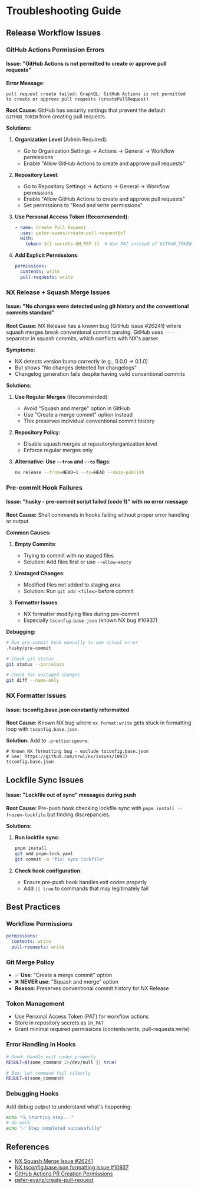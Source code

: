 # Troubleshooting Guide

## Release Workflow Issues

### GitHub Actions Permission Errors

#### Issue: "GitHub Actions is not permitted to create or approve pull requests"

**Error Message:**
```
pull request create failed: GraphQL: GitHub Actions is not permitted to create or approve pull requests (createPullRequest)
```

**Root Cause:**
GitHub has security settings that prevent the default `GITHUB_TOKEN` from creating pull requests.

**Solutions:**

1. **Organization Level** (Admin Required):
   - Go to Organization Settings → Actions → General → Workflow permissions
   - Enable "Allow GitHub Actions to create and approve pull requests"

2. **Repository Level**:
   - Go to Repository Settings → Actions → General → Workflow permissions 
   - Enable "Allow GitHub Actions to create and approve pull requests"
   - Set permissions to "Read and write permissions"

3. **Use Personal Access Token (Recommended)**:
   ```yaml
   - name: Create Pull Request
     uses: peter-evans/create-pull-request@v7
     with:
       token: ${{ secrets.GH_PAT }}  # Use PAT instead of GITHUB_TOKEN
   ```

4. **Add Explicit Permissions**:
   ```yaml
   permissions:
     contents: write
     pull-requests: write
   ```

### NX Release + Squash Merge Issues

#### Issue: "No changes were detected using git history and the conventional commits standard"

**Root Cause:**
NX Release has a known bug (GitHub issue #26241) where squash merges break conventional commit parsing. GitHub uses `----` separator in squash commits, which conflicts with NX's parser.

**Symptoms:**
- NX detects version bump correctly (e.g., 0.0.0 → 0.1.0)
- But shows "No changes detected for changelogs"
- Changelog generation fails despite having valid conventional commits

**Solutions:**

1. **Use Regular Merges** (Recommended):
   - Avoid "Squash and merge" option in GitHub
   - Use "Create a merge commit" option instead
   - This preserves individual conventional commit history

2. **Repository Policy**:
   - Disable squash merges at repository/organization level
   - Enforce regular merges only

3. **Alternative: Use `--from` and `--to` flags**:
   ```bash
   nx release --from=HEAD~1 --to=HEAD --skip-publish
   ```

### Pre-commit Hook Failures

#### Issue: "husky - pre-commit script failed (code 1)" with no error message

**Root Cause:**
Shell commands in hooks failing without proper error handling or output.

**Common Causes:**

1. **Empty Commits**:
   - Trying to commit with no staged files
   - Solution: Add files first or use `--allow-empty`

2. **Unstaged Changes**:
   - Modified files not added to staging area
   - Solution: Run `git add <files>` before commit

3. **Formatter Issues**:
   - NX formatter modifying files during pre-commit
   - Especially `tsconfig.base.json` (known NX bug #10937)

**Debugging:**
```bash
# Run pre-commit hook manually to see actual error
.husky/pre-commit

# Check git status
git status --porcelain

# Check for unstaged changes
git diff --name-only
```

### NX Formatter Issues

#### Issue: tsconfig.base.json constantly reformatted

**Root Cause:**
Known NX bug where `nx format:write` gets stuck in formatting loop with `tsconfig.base.json`.

**Solution:**
Add to `.prettierignore`:
```
# Known NX formatting bug - exclude tsconfig.base.json
# See: https://github.com/nrwl/nx/issues/10937
tsconfig.base.json
```

## Lockfile Sync Issues

#### Issue: "Lockfile out of sync" messages during push

**Root Cause:**
Pre-push hook checking lockfile sync with `pnpm install --frozen-lockfile` but finding discrepancies.

**Solutions:**

1. **Run lockfile sync**:
   ```bash
   pnpm install
   git add pnpm-lock.yaml
   git commit -m "fix: sync lockfile"
   ```

2. **Check hook configuration**:
   - Ensure pre-push hook handles exit codes properly
   - Add `|| true` to commands that may legitimately fail

## Best Practices

### Workflow Permissions
```yaml
permissions:
  contents: write
  pull-requests: write
```

### Git Merge Policy
- ✅ **Use**: "Create a merge commit" option
- ❌ **NEVER use**: "Squash and merge" option
- **Reason**: Preserves conventional commit history for NX Release

### Token Management
- Use Personal Access Token (PAT) for workflow actions
- Store in repository secrets as `GH_PAT`
- Grant minimal required permissions (contents:write, pull-requests:write)

### Error Handling in Hooks
```bash
# Good: Handle exit codes properly
RESULT=$(some_command 2>/dev/null || true)

# Bad: Let command fail silently
RESULT=$(some_command)
```

### Debugging Hooks
Add debug output to understand what's happening:
```bash
echo "🔍 Starting step..."
# do work
echo "✅ Step completed successfully"
```

## References

- [NX Squash Merge Issue #26241](https://github.com/nrwl/nx/issues/26241)
- [NX tsconfig.base.json formatting issue #10937](https://github.com/nrwl/nx/issues/10937)
- [GitHub Actions PR Creation Permissions](https://docs.github.com/en/actions/security-guides/automatic-token-authentication)
- [peter-evans/create-pull-request](https://github.com/peter-evans/create-pull-request)